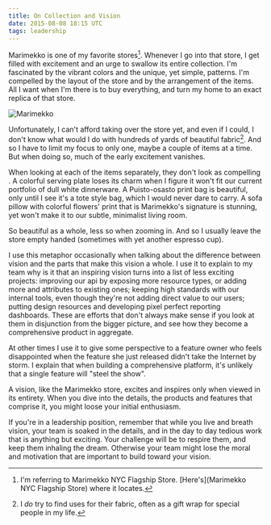 ```yaml
---
title: On Collection and Vision
date: 2015-08-08 18:15 UTC
tags: leadership
---
```


Marimekko is one of my favorite stores[^store]. Whenever I go into that store, I get filled with excitement and an urge to swallow its entire collection. I'm fascinated by the vibrant colors and the unique, yet simple, patterns. I'm compelled by the layout of the store and by the arrangement of the items. All I want when I'm there is to buy everything, and turn my home to an exact replica of that store. 

![Marimekko](https://dl.dropboxusercontent.com/u/6886419/prodissues/images/IMG_5090.jpg "Marimekko on 5th Ave. NYC")

Unfortunately, I can't afford taking over the store yet, and even if I could, I don't know what would I do with hundreds of yards of beautiful fabric[^fabric]. And so I have to limit my focus to only one, maybe a couple of items at a time. But when doing so, much of the early excitement vanishes.

When looking at each of the items separately, they don't look as compelling . A colorful serving plate loses its charm when I figure it won't fit our current portfolio of dull white dinnerware. A Puisto-osasto print bag is beautiful, only until I see it's a tote style bag, which I would never dare to carry. A sofa pillow with colorful flowers' print that is Marimekko's signature is stunning, yet won't make it to our subtle, minimalist living room. 

So beautiful as a whole, less so when zooming in. And so I usually leave the store empty handed (sometimes with yet another espresso cup). 

I use this metaphor occasionally when talking about the difference between vision and the  parts that make this vision a whole. I use it to explain to my team why is it that an inspiring vision turns into a list of less  exciting projects: improving our api by exposing more resource types, or adding more and attributes to existing ones; keeping high standards with our internal tools, even though they're not adding direct value to our users; putting design resources and developing pixel perfect reporting dashboards. These are efforts that don't always make sense if you look at them in disjunction from the bigger picture, and see how they become a comprehensive  product in aggregate.

At other times I use it to give some perspective to a feature owner who feels disappointed when the feature she just released didn't take  the Internet by storm. I explain that when building a comprehensive platform, it's unlikely that a single feature will "steel the show".

A vision, like the Marimekko store, excites and inspires only when viewed in its entirety. When you dive into the details,  the products and features that comprise it, you might loose your initial enthusiasm. 

If you're in a leadership position, remember that while you live and breath vision, your team is soaked in the details, and in the day to day tedious work that is anything but exciting. Your challenge will be to respire them, and keep them inhaling the dream. Otherwise your team might lose the moral and motivation that are important to build toward your vision.


[^fabric]: I *do* try to find uses for their fabric, often as a gift wrap for special people in my life.

[^store]: I'm referring to Marimekko NYC Flagship Store. [Here's](Marimekko NYC Flagship Store) where it locates.
